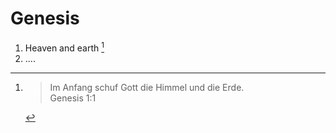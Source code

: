 # Genesis

1. Heaven and earth [^Genesis1:1]
2. ....


[^Genesis1:1]:   > Im Anfang schuf Gott die Himmel und die Erde.  
Genesis 1:1
